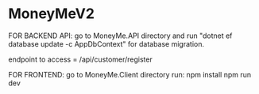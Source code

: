 # MoneyMeV2
FOR BACKEND API:
  go to MoneyMe.API directory
  and run "dotnet ef database update -c AppDbContext" for database migration.
  
  endpoint to access = /api/customer/register
  
FOR FRONTEND:
 go to MoneyMe.Client directory
 run: npm install
      npm run dev
 
